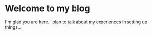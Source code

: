 # Welcome to my blog

I'm glad you are here. I plan to talk about my experiences in setting up things...
